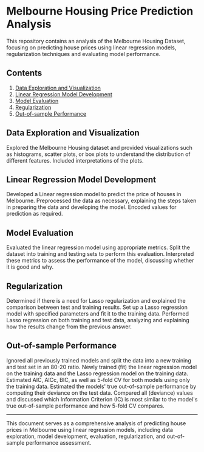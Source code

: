 # Melbourne Housing Price Prediction Analysis

This repository contains an analysis of the Melbourne Housing Dataset, focusing on predicting house prices using linear regression models, regularization techniques and evaluating model performance.

## Contents

1. [Data Exploration and Visualization](#data-exploration-and-visualization)
2. [Linear Regression Model Development](#linear-regression-model-development)
3. [Model Evaluation](#model-evaluation)
4. [Regularization](#regularization)
5. [Out-of-sample Performance](#out-of-sample-performance)

## Data Exploration and Visualization

Explored the Melbourne Housing dataset and provided visualizations such as histograms, scatter plots, or box plots to understand the distribution of different features. Included interpretations of the plots.

## Linear Regression Model Development

Developed a Linear regression model to predict the price of houses in Melbourne. Preprocessed the data as necessary, explaining the steps taken in preparing the data and developing the model. Encoded values for prediction as required.

## Model Evaluation

Evaluated the linear regression model using appropriate metrics. Split the dataset into training and testing sets to perform this evaluation. Interpreted these metrics to assess the performance of the model, discussing whether it is good and why.

## Regularization

Determined if there is a need for Lasso regularization and explained the comparison between test and training results. Set up a Lasso regression model with specified parameters and fit it to the training data. Performed Lasso regression on both training and test data, analyzing and explaining how the results change from the previous answer.

## Out-of-sample Performance

Ignored all previously trained models and split the data into a new training and test set in an 80-20 ratio. Newly trained (fit) the linear regression model on the training data and the Lasso regression model on the training data. Estimated AIC, AICc, BIC, as well as 5-fold CV for both models using only the training data. Estimated the models' true out-of-sample performance by computing their deviance on the test data. Compared all (deviance) values and discussed which Information Criterion (IC) is most similar to the model's true out-of-sample performance and how 5-fold CV compares.

---

This document serves as a comprehensive analysis of predicting house prices in Melbourne using linear regression models, including data exploration, model development, evaluation, regularization, and out-of-sample performance assessment.
